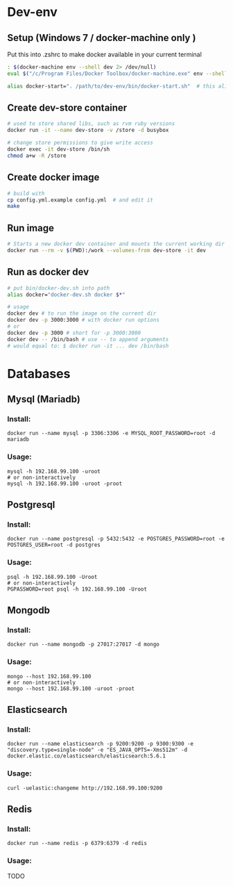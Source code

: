 
# Dev-env

## Setup (Windows 7 / docker-machine only )
Put this into .zshrc to make docker available in your current terminal

```bash
: $(docker-machine env --shell dev 2> /dev/null)
eval $("/c/Program Files/Docker Toolbox/docker-machine.exe" env --shell dev 2> /dev/null)

alias docker-start=". /path/to/dev-env/bin/docker-start.sh"  # this alias will start docker-machine
```

## Create dev-store container
```bash
# used to store shared libs, such as rvm ruby versions
docker run -it --name dev-store -v /store -d busybox

# change store permissions to give write access
docker exec -it dev-store /bin/sh
chmod a+w -R /store
```

## Create docker image
```bash
# build with
cp config.yml.example config.yml  # and edit it
make
```

## Run image
```bash
# Starts a new docker dev container and mounts the current working dir
docker run --rm -v $(PWD):/work --volumes-from dev-store -it dev
```

## Run as docker dev
```bash
# put bin/docker-dev.sh into path
alias docker="docker-dev.sh docker $*"

# usage
docker dev # to run the image on the current dir
docker dev -p 3000:3000 # with docker run options
# or
docker dev -p 3000 # short for -p 3000:3000
docker dev -- /bin/bash # use -- to append arguments
# would equal to: $ docker run -it ... dev /bin/bash
```

# Databases

## Mysql (Mariadb)
### Install:
```shell
docker run --name mysql -p 3306:3306 -e MYSQL_ROOT_PASSWORD=root -d mariadb
```

### Usage:

```shell
mysql -h 192.168.99.100 -uroot
# or non-interactively
mysql -h 192.168.99.100 -uroot -proot
```

## Postgresql
### Install:
```shell
docker run --name postgresql -p 5432:5432 -e POSTGRES_PASSWORD=root -e POSTGRES_USER=root -d postgres
```

### Usage:

```shell
psql -h 192.168.99.100 -Uroot
# or non-interactively
PGPASSWORD=root psql -h 192.168.99.100 -Uroot
```

## Mongodb
### Install:
```shell
docker run --name mongodb -p 27017:27017 -d mongo
```

### Usage:

```shell
mongo --host 192.168.99.100
# or non-interactively
mongo --host 192.168.99.100 -uroot -proot
```

## Elasticsearch
### Install:
```shell
docker run --name elasticsearch -p 9200:9200 -p 9300:9300 -e "discovery.type=single-node" -e "ES_JAVA_OPTS=-Xms512m" -d docker.elastic.co/elasticsearch/elasticsearch:5.6.1
```

### Usage:

```shell
curl -uelastic:changeme http://192.168.99.100:9200
```

## Redis
### Install:
```shell
docker run --name redis -p 6379:6379 -d redis
```

### Usage:
TODO
